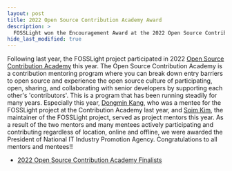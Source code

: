 ```yaml
---
layout: post
title: 2022 Open Source Contribution Academy Award
description: >
  FOSSLight won the Encouragement Award at the 2022 Open Source Contribution Academy.
hide_last_modified: true
---
```


Following last year, the FOSSLight project participated in 2022 [Open Source Contribution Academy](https://www.contribution.ac/) this year.
The Open Source Contribution Academy is a contribution mentoring program where you can break down entry barriers to open source and experience the open source culture of participating, open, sharing, and collaborating with senior developers by supporting each other's 'contributors'. This is a program that has been running steadily for many years.
Especially this year, [Dongmin Kang](https://github.com/riyenas0925), who was a mentee for the FOSSLight project at the Contribution Academy last year, and [Soim Kim](https://github.com/soimkim), the maintainer of the FOSSLight project, served as project mentors this year. As a result of the two mentors and many mentees actively participating and contributing regardless of location, online and offline, we were awarded the President of National IT Industry Promotion Agency. Congratulations to all mentors and mentees!!

 - [2022 Open Source Contribution Academy Finalists](https://www.oss.kr/notice/show/c23e1001-daf8-46ad-97e6-71045ae4b6b9)
